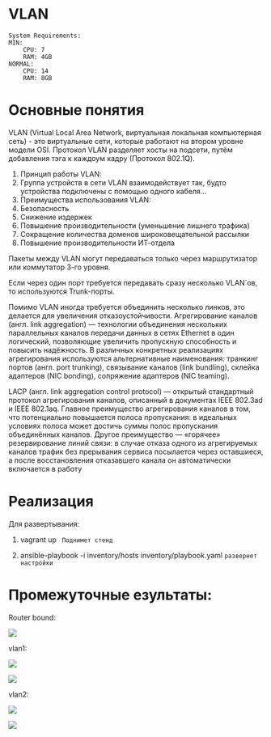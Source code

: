 # VLAN
```
System Requirements:
MIN: 
    CPU: 7
    RAM: 4GB
NORMAL:
    CPU: 14
    RAM: 8GB
```

# Основные понятия

VLAN (Virtual Local Area Network, виртуальная локальная компьютерная сеть) -  это виртуальные сети, которые работают на втором уровне модели OSI. Протокол VLAN разделяет хосты на подсети, путём добавления тэга к каждоум кадру (Протокол 802.1Q).

1. Принцип работы VLAN:
2. Группа устройств в сети VLAN взаимодействует так, будто устройства подключены с помощью одного кабеля…
3. Преимущества использования VLAN:
4. Безопасность
5. Снижение издержек
6. Повышение производительности (уменьшение лишнего трафика)
7. Сокращение количества доменов широковещательной рассылки
8. Повышение производительности ИТ-отдела

Пакеты между VLAN могут передаваться только через маршрутизатор или коммутатор 3-го уровня. 

Если через один порт требуется передавать сразу несколько VLAN`ов, то используются Trunk-порты.

Помимо VLAN иногда требуется объединить несколько линков, это делается для увеличения отказоустойчивости. 
Агрегирование каналов (англ. link aggregation) — технологии объединения нескольких параллельных каналов передачи данных в сетях Ethernet в один логический, позволяющие увеличить пропускную способность и повысить надёжность. В различных конкретных реализациях агрегирования используются альтернативные наименования: транкинг портов (англ. port trunking), связывание каналов (link bundling), склейка адаптеров (NIC bonding), сопряжение адаптеров (NIC teaming).

LACP (англ. link aggregation control protocol) — открытый стандартный протокол агрегирования каналов, описанный в документах IEEE 802.3ad и IEEE 802.1aq.
Главное преимущество агрегирования каналов в том, что потенциально повышается полоса пропускания: в идеальных условиях полоса может достичь суммы полос пропускания объединённых каналов. Другое преимущество — «горячее» резервирование линий связи: в случае отказа одного из агрегируемых каналов трафик без прерывания сервиса посылается через оставшиеся, а после восстановления отказавшего канала он автоматически включается в работу


# Реализация

Для развертывания:

1. vagrant up ``` Поднимет стенд```

2. ansible-playbook -i inventory/hosts inventory/playbook.yaml ```развернет настройки```


# Промежуточные езультаты:
Router bound:

![](https://github.com/Gilfoyle3301/otus/blob/vlan/image/bond0.png)

vlan1:

![](https://github.com/Gilfoyle3301/otus/blob/vlan/image/vlan1_ipa.png)

![](https://github.com/Gilfoyle3301/otus/blob/vlan/image/vlan_s_c.png)


vlan2:

![](https://github.com/Gilfoyle3301/otus/blob/vlan/image/vlan2_ipa.png)

![](https://github.com/Gilfoyle3301/otus/blob/vlan/image/vlan2_s_c.png)